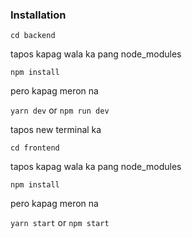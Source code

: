 ### Installation

`cd backend`

tapos kapag wala ka pang node_modules

`npm install`

pero kapag meron na

`yarn dev` or `npm run dev`

tapos new terminal ka

`cd frontend`

tapos kapag wala ka pang node_modules

`npm install`

pero kapag meron na

`yarn start` or `npm start`